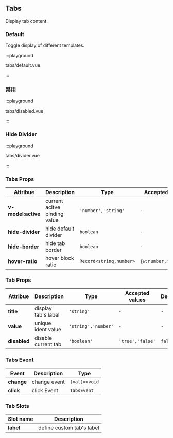 ## Tabs

Display tab content.

### Default

Toggle display of different templates.

:::playground

tabs/default.vue

:::

### 禁用

:::playground

tabs/disabled.vue

:::

### Hide Divider

:::playground

tabs/divider.vue

:::

### Tabs Props

| Attribue           | Description                  | Type                    | Accepted values       | Default          |
| ------------------ | ---------------------------- | ----------------------- | --------------------- | ---------------- |
| **v-model:active** | current acitve binding value | `'number','string'`     | `-`                   | `0`              |
| **hide-divider**   | hide default divider         | `boolean`               | `-`                   | `false`          |
| **hide-border**    | hide tab border              | `boolean`               | `-`                   | `false`          |
| **hover-ratio**    | hover block ratio            | `Record<string,number>` | `{w:number,h:number}` | `{w:1.15,h:0.7}` |

### Tab Props

| Attribue     | Description         | Type                | Accepted values  | Default |
| ------------ | ------------------- | ------------------- | ---------------- | ------- |
| **title**    | display tab's label | `'string'`          | `-`              | `-`     |
| **value**    | unique ident value  | `'string','number'` | `-`              | `-`     |
| **disabled** | disable current tab | `'boolean'`         | `'true','false'` | `false` |

### Tabs Event

| Event      | Description  | Type          |
| ---------- | ------------ | ------------- |
| **change** | change event | `(val)=>void` |
| **click**  | click Event  | `TabsEvent`   |

### Tab Slots

| Slot name | Description               |
| --------- | ------------------------- |
| **label** | define custom tab's label |
